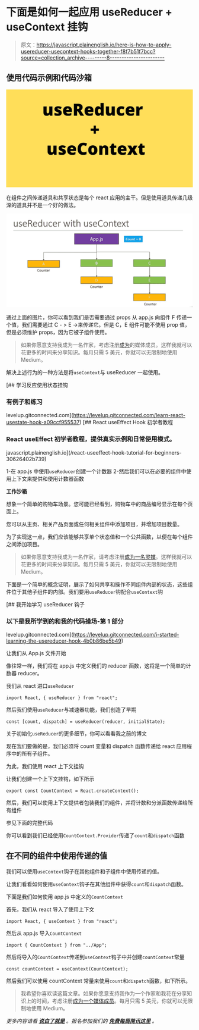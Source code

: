 # 下面是如何一起应用 useReducer + useContext 挂钩

> 原文：<https://javascript.plainenglish.io/here-is-how-to-apply-usereducer-usecontext-hooks-together-f8f7b51f7bcc?source=collection_archive---------8----------------------->

## 使用代码示例和代码沙箱

![](img/b37596d404455de3d59c3a30b4eb33b5.png)

在组件之间传递道具和共享状态是每个 react 应用的主干。但是使用道具传递几级深的道具并不是一个好的做法。

![](img/5bfc2b5f89455b6a96f23db1423de7dc.png)

通过上面的图片，你可以看到我们是否需要通过 props 从 app.js 向组件 F 传递一个值，我们需要通过 C - > E ->来传递它。但是 C，E 组件可能不使用 prop 值，但是必须维护 props，因为它被子组件使用。

> 如果你愿意支持我成为一名作家，考虑注册[成为](https://freelancingcult.medium.com/membership)的媒体成员。这样我就可以花更多的时间来分享知识。每月只需 5 美元，你就可以无限制地使用 Medium。

解决上述行为的一种方法是将`useContext`与 useReducer 一起使用。

[](https://levelup.gitconnected.com/learn-react-usestate-hook-a09ccf955537) [## 学习反应使用状态挂钩

### 有例子和练习

levelup.gitconnected.com](https://levelup.gitconnected.com/learn-react-usestate-hook-a09ccf955537) [](/react-useeffect-hook-tutorial-for-beginners-30626402b739) [## React useEffect Hook 初学者教程

### React useEffect 初学者教程，提供真实示例和日常使用模式。

javascript.plainenglish.io](/react-useeffect-hook-tutorial-for-beginners-30626402b739) 

1-在 app.js
中使用`useReducer`创建一个计数器 2-然后我们可以在必要的组件中使用上下文来提供和使用计数器函数

**工作沙箱**

想象一个简单的购物车场景。您可能已经看到，购物车中的商品编号显示在每个页面上。

您可以从主页、相关产品页面或任何相关组件中添加项目，并增加项目数量。

为了实现这一点，我们应该能够共享单个状态值和一个公共函数，以便在每个组件之间添加项目。

> 如果你愿意支持我成为一名作家，请考虑注册[成为一名灵媒](https://freelancingcult.medium.com/membership)。这样我就可以花更多的时间来分享知识。每月只需 5 美元，你就可以无限制地使用 Medium。

下面是一个简单的概念证明，展示了如何共享和操作不同组件内部的状态，这些组件位于其他子组件的内部。我们要用`useReducer`钩配合`useContext`钩

[](https://levelup.gitconnected.com/i-started-learning-the-usereducer-hook-4b0b86be5b49) [## 我开始学习 useReducer 钩子

### 以下是我所学到的和我的代码操场-第 1 部分

levelup.gitconnected.com](https://levelup.gitconnected.com/i-started-learning-the-usereducer-hook-4b0b86be5b49) 

让我们从 App.js 文件开始

像往常一样，我们将在 app.js 中定义我们的 reducer 函数，这将是一个简单的计数器 reducer。

我们从 react 进口`useReducer`

```
import React, { useReducer } from "react";
```

然后我们使用`useReducer`与减速器功能，我们创造了早期

```
const [count, dispatch] = useReducer(reducer, initialState);
```

关于初始化`useReducer`的更多细节，你可以看看我之前的博文

现在我们要做的是，我们必须将 count 变量和 dispatch 函数传递给 react 应用程序中的所有子组件。

为此，我们使用 react 上下文挂钩

让我们创建一个上下文挂钩，如下所示

```
export const CountContext = React.createContext();
```

然后，我们可以使用上下文提供者包装我们的组件，并将计数和分派函数传递给所有组件

参见下面的完整代码

你可以看到我们已经使用`CountContext.Provider`传递了`count`和`dispatch`函数

## 在不同的组件中使用传递的值

我们可以使用`useContext`钩子在其他组件和子组件中使用传递的值。

让我们看看如何使用`useContext`钩子在其他组件中获得`count`和`dispatch`函数。

下面是我们如何使用 app.js 中定义的`CountContext`

首先，我们从 react 导入了使用上下文

```
import React, { useContext } from "react";
```

然后从 app.js 导入`CountContext`

```
import { CountContext } from "../App";
```

然后将导入的`CountContext`传递到`useContext`钩子中并创建`countContext`常量

```
const countContext = useContext(CountContext);
```

然后我们可以使用 countContext 常量来使用`count`和`dispatch`函数，如下所示。

> 我希望你喜欢读这篇文章。如果你愿意支持我作为一个作家和我花在分享知识上的时间，考虑注册[成为一个媒体成员](https://freelancingcult.medium.com/membership)。每月只需 5 美元，你就可以无限制地使用 Medium。

*更多内容请看* [***说白了就是***](http://plainenglish.io/) *。报名参加我们的* [***免费每周简讯这里***](http://newsletter.plainenglish.io/) *。*